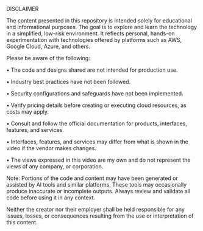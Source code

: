 DISCLAIMER

The content presented in this repository is intended solely for educational and informational purposes. The goal is to explore and learn the technology in a simplified, low-risk environment. It reflects personal, hands-on experimentation with technologies offered by platforms such as AWS, Google Cloud, Azure, and others.

Please be aware of the following:

• The code and designs shared are not intended for production use.

• Industry best practices have not been followed.

• Security configurations and safeguards have not been implemented.

• Verify pricing details before creating or executing cloud resources, as costs may apply.

• Consult and follow the official documentation for products, interfaces, features, and services.

• Interfaces, features, and services may differ from what is shown in the video if the vendor makes changes.

• The views expressed in this video are my own and do not represent the views of any company, or corporation. 


Note: Portions of the code and content may have been generated or assisted by AI tools and similar platforms. These tools may occasionally produce inaccurate or incomplete outputs. Always review and validate all code before using it in any context.

Neither the creator nor their employer shall be held responsible for any issues, losses, or consequences resulting from the use or interpretation of this content.
